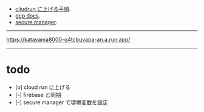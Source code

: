 - [cliudrun に上げる手順](https://qiita.com/riku-shiru/items/d3f7dda5a5e87c4b26e9). 
- [gcp docs](https://cloud.google.com/endpoints/docs/openapi/enable-api?hl=ja#gcloud). 
- [secure manager](https://www.youtube.com/watch?v=JIE89dneaGo). 

---

https://katayama8000-q4tcbuvapa-an.a.run.app/

---

# todo

- [o] cloud run に上げる
- [-] firebase と同期
- [-] secure manager で環境変数を設定
